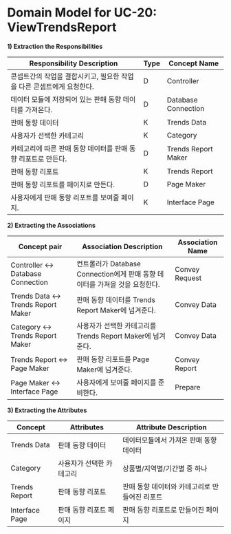 # Domain Model for UC-20: ViewTrendsReport

**1) Extraction the Responsibilities**

| Responsibility Description                                   | Type | Concept Name |
| ------------------------------------------------------------ | ---- | ------------ |
| 콘셉트간의 작업을 결합시키고, 필요한 작업을 다른 콘셉트에게 요청한다. | D | Controller   |
| 데이터 모듈에 저장되어 있는 판매 동향 데이터를 가져온다. | D | Database Connection |
| 판매 동향 데이터 | K | Trends Data |
| 사용자가 선택한 카테고리 | K | Category |
| 카테고리에 따른 판매 동향 데이터를 판매 동향 리포트로 만든다. | D | Trends Report Maker |
| 판매 동향 리포트 | K | Trends Report |
| 판매 동향 리포트를 페이지로 만든다. | D | Page Maker              |
| 사용자에게 판매 동향 리포트를 보여줄 페이지. | K | Interface Page          |

**2) Extracting the Associations**

| Concept pair | Association Description | Association Name |
| --------- | ----------------------- | ---------------- |
| Controller <-> Database Connection | 컨트롤러가 Database Connection에게 판매 동향 데이터를 가져올 것을 요청한다. | Convey Request |
| Trends Data <-> Trends Report Maker | 판매 동향 데이터를 Trends Report Maker에 넘겨준다. | Convey Data |
| Category <-> Trends Report Maker | 사용자가 선택한 카테고리를 Trends Report Maker에 넘겨준다. | Convey Data |
| Trends Report <-> Page Maker | 판매 동향 리포트를 Page Maker에 넘겨준다. | Convey Report |
| Page Maker <-> Interface Page | 사용자에게 보여줄 페이지를 준비한다. | Prepare |

**3) Extracting the Attributes**

| Concept        | Attributes               | Attribute Description                         |
| -------------- | ------------------------ | --------------------------------------------- |
| Trends Data    | 판매 동향 데이터         | 데이터모듈에서 가져온 판매 동향 데이터        |
| Category       | 사용자가 선택한 카테고리 | 상품별/지역별/기간별 중 하나                  |
| Trends Report  | 판매 동향 리포트         | 판매 동향 데이터와 카테고리로 만들어진 리포트 |
| Interface Page | 판매 동향 리포트 페이지  | 판매 동향 리포트로 만들어진 페이지            |
